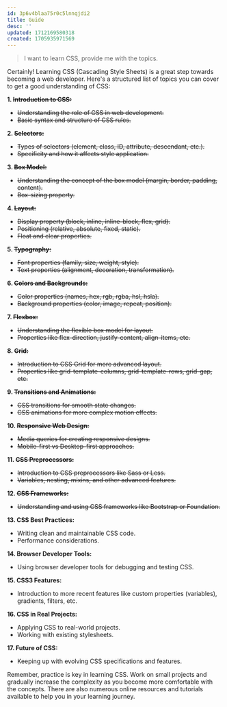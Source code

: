 ```yaml
---
id: 3p6v4blaa75r0c5lnnqjdi2
title: Guide
desc: ''
updated: 1712169580318
created: 1705935971569
---
```


> I want to learn CSS, provide me with the topics.

Certainly! Learning CSS (Cascading Style Sheets) is a great step towards becoming a web developer. Here's a structured list of topics you can cover to get a good understanding of CSS:

**1. ~~Introduction to CSS:~~**
   - ~~Understanding the role of CSS in web development.~~
   - ~~Basic syntax and structure of CSS rules.~~

**2. ~~Selectors:~~**
   - ~~Types of selectors (element, class, ID, attribute, descendant, etc.).~~
   - ~~Specificity and how it affects style application.~~

**3. ~~Box Model:~~**
   - ~~Understanding the concept of the box model (margin, border, padding, content).~~
   - ~~Box-sizing property.~~

**4. ~~Layout:~~**
   - ~~Display property (block, inline, inline-block, flex, grid).~~
   - ~~Positioning (relative, absolute, fixed, static).~~
   - ~~Float and clear properties.~~

**5. ~~Typography:~~**
   - ~~Font properties (family, size, weight, style).~~
   - ~~Text properties (alignment, decoration, transformation).~~

**6. ~~Colors and Backgrounds:~~**
   - ~~Color properties (names, hex, rgb, rgba, hsl, hsla).~~
   - ~~Background properties (color, image, repeat, position).~~

**7. ~~Flexbox:~~**
   - ~~Understanding the flexible box model for layout.~~
   - ~~Properties like flex-direction, justify-content, align-items, etc.~~

**8. ~~Grid:~~**
   - ~~Introduction to CSS Grid for more advanced layout.~~
   - ~~Properties like grid-template-columns, grid-template-rows, grid-gap, etc.~~

**9. ~~Transitions and Animations:~~**
   - ~~CSS transitions for smooth state changes.~~
   - ~~CSS animations for more complex motion effects.~~

**10. ~~Responsive Web Design:~~**
   - ~~Media queries for creating responsive designs.~~
   - ~~Mobile-first vs Desktop-first approaches.~~

**11. ~~CSS Preprocessors:~~**
   - ~~Introduction to CSS preprocessors like Sass or Less.~~
   - ~~Variables, nesting, mixins, and other advanced features.~~

**12. ~~CSS Frameworks:~~**
   - ~~Understanding and using CSS frameworks like Bootstrap or Foundation.~~

**13. CSS Best Practices:**
   - Writing clean and maintainable CSS code.
   - Performance considerations.

**14. Browser Developer Tools:**
   - Using browser developer tools for debugging and testing CSS.

**15. CSS3 Features:**
   - Introduction to more recent features like custom properties (variables), gradients, filters, etc.

**16. CSS in Real Projects:**
   - Applying CSS to real-world projects.
   - Working with existing stylesheets.

**17. Future of CSS:**
   - Keeping up with evolving CSS specifications and features.

Remember, practice is key in learning CSS. Work on small projects and gradually increase the complexity as you become more comfortable with the concepts. There are also numerous online resources and tutorials available to help you in your learning journey.